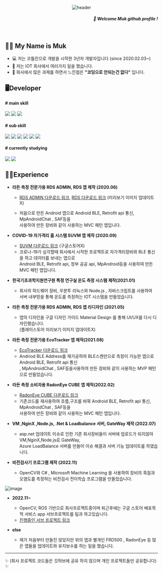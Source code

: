 
<div align="center">
  
![header](https://capsule-render.vercel.app/api?type=waving&text=Muk&fontColor=B1D5C2&color=659F7C&height=200)

</div>
<div align="right">
  
  
##### 👋 Welcome *Muk* github profile !
  
</div>

<br/>

## 🙋‍♂️ My Name is Muk
- 💻 저는 코틀린으로 개발을 시작한 3년차 개발자입니다 (since 2020.02.03~)
- 🔭 저는 IOT 회사에서 여러가지 일을 했습니다.
- 🌻 회사에서 많은 과제를 하면서 느낀점은 **"코딩으로 안되는건 없다"** 입니다. 


## 🖥Developer

#### # main skill

<p>
  <img src="https://img.shields.io/badge/Kotiln-7F52FF?style=for-the-badge&logo=Kotlin&logoColor=black">
  <img src="https://img.shields.io/badge/JAVA-007396?style=for-the-badge&logo=JAVA&logoColor=white">
  <img src="https://img.shields.io/badge/Android-3DDC84?style=for-the-badge&logo=Android&logoColor=black">
</p>

#### # sub skill

<p>
  <img src="https://img.shields.io/badge/Node.js-339933?style=for-the-badge&logo=Node.js&logoColor=black">
  <img src="https://img.shields.io/badge/NGINX-009639?style=for-the-badge&logo=NGINX&logoColor=black">
  <img src="https://img.shields.io/badge/RaspberryPi-A22846?style=for-the-badge&logo=RaspberryPi&logoColor=black">
  <img src="https://img.shields.io/badge/Linux-FCC624?style=for-the-badge&logo=Linux&logoColor=black">
  <img src="https://img.shields.io/badge/Ubuntu-E95420?style=for-the-badge&logo=Ubuntu&logoColor=black">
  <img src="https://img.shields.io/badge/MicrosoftAzure-0078D4?style=for-the-badge&logo=MicrosoftAzure&logoColor=black">
</p>

#### # currently studying

<p>
  <img src="https://img.shields.io/badge/Flutter-02569B?style=for-the-badge&logo=Flutter&logoColor=black">
  <img src="https://img.shields.io/badge/OpenCV-5C3EE8?style=for-the-badge&logo=OpenCV&logoColor=black">
</p>


## 👨‍🏫Experience

- **라돈 측정 전문가용 RDS ADMIN, RDS 앱 제작 (2020.06)** 
  - <p>
  
       [RDS ADMIN 다운로드 링크](https://play.google.com/store/apps/details?id=kr.ftlab.radoneye_qube_admin),
       [RDS 다운로드 링크](https://play.google.com/store/apps/details?id=kr.ftlab.radoneye_qube) (미리보기 이미지 업데이트X)
    </p>
  - 처음으로 만든 Android 앱으로 Android BLE, Retrofit api 통신, MpAndroidChat , SAF등을<br/> 사용하여 만든 장비와 같이 사용하는 MVC 패턴 앱입니다. 
  
  
- **COVID-19 자가격리 홈 시스템 SUVM 앱 제작 (2020.09)** 
  - [SUVM 다운로드 링크](https://drive.google.com/file/d/1mCC4bV9szDAeLAlDfHprpTCYQMe3Hg90/view?usp=sharing) (구글스토어X)
  - 코로나-19가 심각할때 회사에서 시작한 프로젝트로 자가격리장비와 BLE 통신을 하고 데이터를 보내는 앱으로<br/>Android BLE, Retrofit api, 정부 공공 api, MpAndroid등을 사용하여 만든 MVC 패턴 앱입니다.

- **한국기초과학지원연구원 특정 연구실 온도 측정 시스템 제작(2021.01)**
  - 회사의 하드웨어 장비, 우분투 리눅스와 Node.js , 자바스크립트를 사용하여<br>서버 내부망을 통해 온도를 측정하는 IOT 시스템을 만들었습니다. 
   
- **라돈 측정 전문가용 RDS ADMIN, RDS 앱 리디자인 (2021.05)**
  - 앱의 디자인을 구글 디자인 가이드 Material Design 를 통해 UI/UX를 다시 디자인했습니다.<br/>(플레이스토어 미리보기 이미지 업데이트X)

- **라돈 측정 전문가용 EcoTracker 앱 제작(2021.08)**
  - [EcoTracker 다운로드 링크](https://play.google.com/store/apps/details?id=io.ecosense.ecotracker)
  - Andriod BLE Address를 재가공하여 BLE스캔만으로 측정이 가능한 앱으로 Android BLE, Retrofit api 통신<br>, MpAndroidChat , SAF등을사용하여 만든 장비와 같이 사용하는 MVP 패턴 으로 만들었습니다. 

- **라돈 측정 소비자용 RadonEye CUBE 앱 제작(2022.02)**
  - [RadonEye CUBE 다운로드 링크](https://play.google.com/store/apps/details?id=kr.ahn.ftlab_rds)
  - 기존코드를 재사용하여 흐름,구조를 바꿔 Android BLE, Retrofit api 통신, MpAndroidChat , SAF등을 <br>사용하여 만든 장비와 같이 사용하는 MVC 패턴 앱입니다.

- **VM ,NginX ,Node.js, .Net & Loadbalance 서버, GateWay 제작 (2022.07)**
  - asp.net 업데이트 이슈로 인한 기존 회사장비들이 서버에 업로드가 되지않아 VM,NginX,Node.js로 GateWay,<br> Azure LoadBalance 서버를 만들어 이슈 해결과 서버 기능 업데이트를 하였습니다.


- **비전검사기 프로그램 제작 (2022.11)**
  - OpenCV와 C# , Microsoft Machine Learning 을 사용하여 장비의 흑점과 오염도를 측정하는 
비전검사 전이학습 프로그램을 만들었습니다.

![image](https://user-images.githubusercontent.com/59686942/210387342-03169c3d-5a9d-4284-b5c1-517208be9efe.png)


- **2022.11~**
  - OpenCV, ROS 기반으로 회사프로젝트중이며 퇴근후에는 구글 스토어 배포목적 서비스 app 서브프로젝트를 팀과 하고있습니다.
  - [진행중인 서브 프로젝트 링크](https://github.com/rhdqngusanr/book_stack_android)

- **else**
  - 제가 처음부터 만들진 않았지만 위의 앱과 별개인 FRD500 , RadonEye 등 많은 앱들을 업데이트와 유지보수를 하는 일을 했습니다.
  
  
***

✨ (회사 프로젝트 코드들은 깃허브에 공유 하지 않으며 개인 프로젝트들만 공유합니다) ✨
  


</div>
